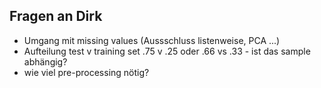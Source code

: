 ## Fragen an Dirk

- Umgang mit missing values (Aussschluss listenweise, PCA ...)
- Aufteilung test v training set .75 v .25 oder .66 vs .33 - ist das sample abhängig?
- wie viel pre-processing nötig?